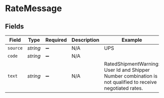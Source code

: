 # RateMessage


## Fields

| Field                                                                                                      | Type                                                                                                       | Required                                                                                                   | Description                                                                                                | Example                                                                                                    |
| ---------------------------------------------------------------------------------------------------------- | ---------------------------------------------------------------------------------------------------------- | ---------------------------------------------------------------------------------------------------------- | ---------------------------------------------------------------------------------------------------------- | ---------------------------------------------------------------------------------------------------------- |
| `source`                                                                                                   | *string*                                                                                                   | :heavy_minus_sign:                                                                                         | N/A                                                                                                        | UPS                                                                                                        |
| `code`                                                                                                     | *string*                                                                                                   | :heavy_minus_sign:                                                                                         | N/A                                                                                                        |                                                                                                            |
| `text`                                                                                                     | *string*                                                                                                   | :heavy_minus_sign:                                                                                         | N/A                                                                                                        | RatedShipmentWarning: User Id and Shipper Number combination is not qualified to receive negotiated rates. |